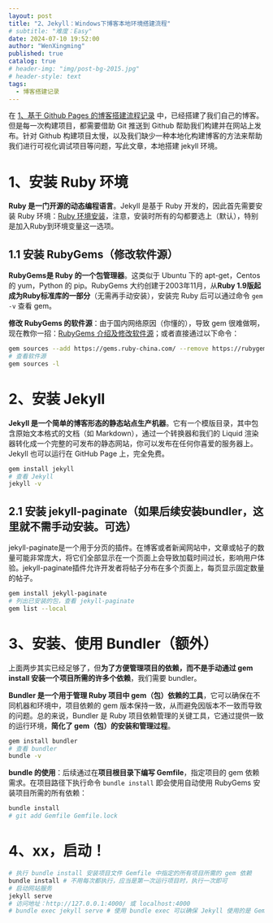 ```yaml
---
layout: post
title: "2、Jekyll：Windows下博客本地环境搭建流程"
# subtitle: "难度：Easy"
date: 2024-07-10 19:52:00
author: "WenXingming"
published: true
catalog: true
# header-img: "img/post-bg-2015.jpg"
# header-style: text
tags:
  - 博客搭建记录
---
```


在 [1、基于 Github Pages 的博客搭建流程记录](2024-07-08-001-Github-Pages-博客搭建流程记录.md) 中，已经搭建了我们自己的博客。但是每一次构建项目，都需要借助 Git 推送到 Github 帮助我们构建并在网站上发布。针对 Github 构建项目太慢，以及我们缺少一种本地化构建博客的方法来帮助我们进行可视化调试项目等问题，写此文章，本地搭建 jekyll 环境。

# 1、安装 Ruby 环境

**Ruby 是一门开源的动态编程语言**。Jekyll 是基于 Ruby 开发的，因此首先需要安装 Ruby 环境：[Ruby 环境安装](https://www.runoob.com/ruby/ruby-environment.html)，注意，安装时所有的勾都要选上（默认），特别是加入Ruby到环境变量这一选项。

## 1.1 安装 RubyGems（修改软件源）

**RubyGems是 Ruby 的一个包管理器**。这类似于 Ubuntu 下的 apt-get，Centos 的 yum，Python 的 pip。RubyGems 大约创建于2003年11月，从**Ruby 1.9版起成为Ruby标准库的一部分**（无需再手动安装），安装完 Ruby 后可以通过命令 `gem -v` 查看 gem。

**修改 RubyGems 的软件源**：由于国内网络原因（你懂的），导致 gem 很难做啊，现在教你一招：[RubyGems 介绍及修改软件源](https://www.runoob.com/ruby/ruby-rubygems.html)；或者直接通过以下命令：
```bash
gem sources --add https://gems.ruby-china.com/ --remove https://rubygems.org/
# 查看软件源
gem sources -l
```

# 2、安装 Jekyll

**Jekyll 是一个简单的博客形态的静态站点生产机器**。它有一个模版目录，其中包含原始文本格式的文档（如 Markdown），通过一个转换器和我们的 Liquid 渲染器转化成一个完整的可发布的静态网站，你可以发布在任何你喜爱的服务器上。Jekyll 也可以运行在 GitHub Page 上，完全免费。

```bash
gem install jekyll
# 查看 Jekyll
jekyll -v
```

## 2.1 安装 jekyll-paginate（如果后续安装bundler，这里就不需手动安装。可选）

jekyll-paginate是一个用于分页的插件。在博客或者新闻网站中，文章或帖子的数量可能非常庞大，将它们全部显示在一个页面上会导致加载时间过长，影响用户体验。jekyll-paginate插件允许开发者将帖子分布在多个页面上，每页显示固定数量的帖子。

```bash
gem install jekyll-paginate
# 列出已安装的包，查看 jekyll-paginate
gem list --local
```

# 3、安装、使用 Bundler（额外）

上面两步其实已经足够了，但**为了方便管理项目的依赖，而不是手动通过 gem install 安装一个项目所需的许多个依赖**，我们需要 bundler。

**Bundler 是一个用于管理 Ruby 项目中 gem（包）依赖的工具**，它可以确保在不同机器和环境中，项目依赖的 gem 版本保持一致，从而避免因版本不一致而导致的问题。总的来说，Bundler 是 Ruby 项目依赖管理的关键工具，它通过提供一致的运行环境，**简化了 gem（包）的安装和管理过程**。

```bash
gem install bundler
# 查看 bundler
bundle -v
```

**bundle 的使用**：后续通过在**项目根目录下编写 Gemfile**，指定项目的 gem 依赖需求。在项目路径下执行命令 `bundle install` 即会使用自动使用 RubyGems 安装项目所需的所有依赖：

```bash
bundle install
# git add Gemfile Gemfile.lock
```

# 4、xx，启动！

```bash
# 执行 bundle install 安装项目文件 Gemfile 中指定的所有项目所需的 gem 依赖
bundle install # 不用每次都执行，应当是第一次运行项目时，执行一次即可
# 启动网站服务
jekyll serve 
# 访问地址：http://127.0.0.1:4000/ 或 localhost:4000
# bundle exec jekyll serve # 使用 bundle exec 可以确保 Jekyll 使用的是 Gemfile 中指定的 gem 版本，而不是全局安装的版本
```





